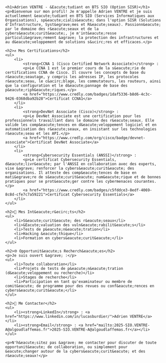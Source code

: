     <h1>Adrien VENTRE - &Eacute;tudiant en BTS SIO (Option SISR)</h1>
    <p>Bienvenue sur mon profil! Je m'appelle Adrien VENTRE et je suis actuellement &eacute;tudiant en BTS SIO (Services Informatiques aux Organisations), sp&eacute;cialis&eacute; dans l'option SISR (Solutions d'Infrastructure, Syst&egrave;mes et R&eacute;seaux). Passionn&eacute; par le domaine des r&eacute;seaux et de la cybers&eacute;curit&eacute;, je m'int&eacute;resse particuli&egrave;rement &agrave; la protection des infrastructures et au d&eacute;veloppement de solutions s&ucirc;res et efficaces.</p>

    <h2>✊ Mes Certifications</h2>
    <ul>
        <li>
            <strong>CCNA 1 (Cisco Certified Network Associate)</strong> :
            <p>Le CCNA 1 est le premier cours de la s&eacute;rie de certifications CCNA de Cisco. Il couvre les concepts de base du r&eacute;seautage, y compris les adresses IP, les protocoles r&eacute;seau, le c&acirc;blage, les commutateurs, les routeurs, ainsi que la configuration et le d&eacute;pannage de base des p&eacute;riph&eacute;riques.</p>
            <a href="https://www.credly.com/badges/1daf5336-b8d6-4c3c-9426-0368dba92b28">Certificat CCNA1</a>
        </li>
        <li>
            <strong>DevNet Associate (Cisco)</strong> :
            <p>Le DevNet Associate est une certification pour les professionnels travaillant dans le domaine des r&eacute;seaux. Elle valide les comp&eacute;tences en d&eacute;veloppement logiciel et en automatisation des r&eacute;seaux, en insistant sur les technologies r&eacute;seau et les API.</p>
            <a href="https://www.credly.com/org/cisco/badge/devnet-associate">Certificat DevNet Associate</a>
        </li>
        <li>
            <strong>Cybersecurity Essentials (ANSSI)</strong> :
            <p>Le certificat Cybersecurity Essentials, d&eacute;livr&eacute; par l'ANSSI en collaboration avec des experts, vise &agrave; renforcer la cybers&eacute;curit&eacute; des organisations. Il atteste des comp&eacute;tences de base en mati&egrave;re de s&eacute;curit&eacute; num&eacute;rique et de bonnes pratiques pour se prot&eacute;ger contre les cybermenaces courantes.</p>
            <a href="https://www.credly.com/badges/c5fddce3-8edf-4069-8c8d-cfe7c7a59221">Certificat Cybersecurity Essentials</a>
        </li>
    </ul>

    <h2>🚀 Mes Int&eacute;r&ecirc;ts</h2>
    <ul>
        <li>S&eacute;curit&eacute; des r&eacute;seaux</li>
        <li>&Eacute;valuation des vuln&eacute;rabilit&eacute;s</li>
        <li>Tests de p&eacute;n&eacute;tration</li>
        <li>Hacking &eacute;thique</li>
        <li>Formation en cybers&eacute;curit&eacute;</li>
    </ul>

    <h2>🌐 Opportunit&eacute;s Recherch&eacute;es</h2>
    <p>Je suis ouvert &agrave; :</p>
    <ul>
        <li>Toute collaboration</li>
        <li>Projets de tests de p&eacute;n&eacute;tration (d&eacute;veloppement ou recherche)</li>
        <li>Stages de recherche</li>
        <li>Participation en tant qu'examinateur ou membre de comit&eacute; de programme pour des revues ou conf&eacute;rences en cybers&eacute;curit&eacute;</li>
    </ul>

    <h2>📨 Me Contacter</h2>
    <ul>
        <li><strong>LinkedIn</strong> : <a href="https://www.linkedin.com/in/lucasburdier/">Adrien VENTRE</a></li>
        <li><strong>Email</strong> : <a href="mailto:2025-SIO.VENTRE-A@algoudlaffemas.fr">2025-SIO.VENTRE-A@algoudlaffemas.fr</a></li>
    </ul>

    <p>N'h&eacute;sitez pas &agrave; me contacter pour discuter de toute opportunit&eacute; de collaboration, ou simplement pour &eacute;changer autour de la cybers&eacute;curit&eacute; et des r&eacute;seaux!</p>

